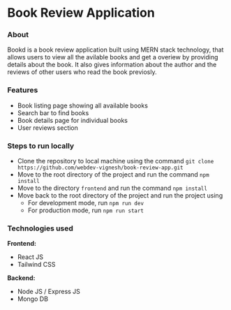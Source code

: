 # Book Review Application

### About
Bookd is a book review application built using MERN stack technology, that allows users to view all the avilable books and get a overiew by providing details about the book. It also gives information about the author and the reviews of other users who read the book previosly.

### Features
- Book listing page showing all available books
- Search bar to find books
- Book details page for individual books
- User reviews section

### Steps to run locally
- Clone the repository to local machine using the  command `git clone https://github.com/webdev-vignesh/book-review-app.git`
- Move to the root directory of the project and run the command `npm install`
- Move to the directory `frontend` and run the command `npm install`
- Move back to the root directory of the project and run the project using
    - For development mode, run `npm run dev`
    - For production mode, run `npm run start`

### Technologies used

**Frontend:**
- React JS
- Tailwind CSS

**Backend:**
- Node JS / Express JS
- Mongo DB